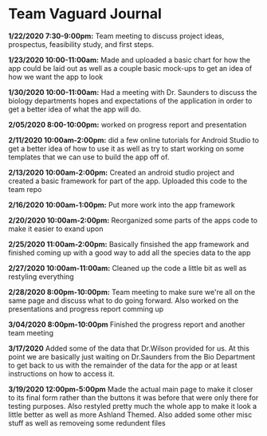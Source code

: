 # Team Vaguard Journal

**1/22/2020 7:30-9:00pm:** Team meeting to discuss project ideas, prospectus, feasibility study, and first steps.

**1/23/2020 10:00-11:00am:** Made and uploaded a basic chart for how the app could be laid out as well as a couple basic mock-ups to get an idea of how we want the app to look

**1/30/2020 10:00-11:00am:** Had a meeting with Dr. Saunders to discuss the biology departments hopes and expectations of the application in order to get a better idea of what the app will do. 

**2/05/2020 8:00-10:00pm:** worked on progress report and presentation

**2/11/2020 10:00am-2:00pm:** did a few online tutorials for Android Studio to get a better idea of how to use it as well as try to start working on some templates that we can use to build the app off of. 

**2/13/2020 10:00am-2:00pm:** Created an android studio project and created a basic framework for part of the app. Uploaded this code to the team repo

**2/16/2020 10:00am-1:00pm:** Put more work into the app framework

**2/20/2020 10:00am-2:00pm:** Reorganized some parts of the apps code to make it easier to exand upon

**2/25/2020 11:00am-2:00pm:** Basically finsished the app framework and finished coming up with a good way to add all the species data to the app

**2/27/2020 10:00am-11:00am:** Cleaned up the code a little bit as well as restyling everything

**2/28/2020 8:00pm-10:00pm:** Team meeting to make sure we're all on the same page and discuss what to do going forward. Also worked on the presentations and progress report comming up

**3/04/2020 8:00pm-10:00pm** Finished the progress report and another team meeting

**3/17/2020** Added some of the data that Dr.Wilson provided for us. At this point we are basically just waiting on Dr.Saunders from the Bio Department to get back to us with the remainder of the data for the app or at least instructions on how to access it. 

**3/19/2020 12:00pm-5:00pm** Made the actual main page to make it closer to its final form rather than the buttons it was before that were only there for testing purposes. Also restyled pretty much the whole app to make it look a little better as well as more Ashland Themed. Also added some other misc stuff as well as removeing some redundent files
